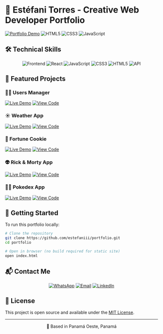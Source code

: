 # 🌟 Estéfani Torres - Creative Web Developer Portfolio

[![Portfolio Demo](https://img.shields.io/badge/Live_Demo-FF5722?style=for-the-badge&logo=vercel&logoColor=white)]([https://users-managerr.netlify.app/](https://estefani-portfolio.netlify.app/))
![HTML5](https://img.shields.io/badge/-HTML5-E34F26?style=for-the-badge&logo=html5&logoColor=white)
![CSS3](https://img.shields.io/badge/-CSS3-1572B6?style=for-the-badge&logo=css3&logoColor=white)
![JavaScript](https://img.shields.io/badge/-JavaScript-F7DF1E?style=for-the-badge&logo=javascript&logoColor=black)


## 🛠 Technical Skills

<div align="center">

![Frontend](https://img.shields.io/badge/Frontend-Development-9cf?style=for-the-badge)
![React](https://img.shields.io/badge/-React-61DAFB?logo=react&logoColor=white&style=for-the-badge)
![JavaScript](https://img.shields.io/badge/-JavaScript-F7DF1E?logo=javascript&logoColor=black&style=for-the-badge)
![CSS3](https://img.shields.io/badge/-CSS3-1572B6?logo=css3&logoColor=white&style=for-the-badge)
![HTML5](https://img.shields.io/badge/-HTML5-E34F26?logo=html5&logoColor=white&style=for-the-badge)
![API](https://img.shields.io/badge/-API-6c63ff?logo=api&logoColor=white&style=for-the-badge)

</div>

## 🌟 Featured Projects

### 🧑‍💻 Users Manager

[![Live Demo](https://img.shields.io/badge/View_Demo-FF5722?style=for-the-badge)](https://users-managerr.netlify.app/)
[![View Code](https://img.shields.io/badge/View_Code-181717?style=for-the-badge&logo=github)](https://github.com/estefaniii/Crud-app)

### ☀️ Weather App

[![Live Demo](https://img.shields.io/badge/View_Demo-FF5722?style=for-the-badge)](https://weatherrraapp.netlify.app)
[![View Code](https://img.shields.io/badge/View_Code-181717?style=for-the-badge&logo=github)](https://github.com/estefaniii/Weather-app)

### 🥠 Fortune Cookie

[![Live Demo](https://img.shields.io/badge/View_Demo-FF5722?style=for-the-badge)](https://galletadefortuna.netlify.app/)
[![View Code](https://img.shields.io/badge/View_Code-181717?style=for-the-badge&logo=github)](https://github.com/estefaniii/galletafortuna)

### 👽 Rick & Morty App

[![Live Demo](https://img.shields.io/badge/View_Demo-FF5722?style=for-the-badge)](https://rickmortyyy-app.netlify.app/)
[![View Code](https://img.shields.io/badge/View_Code-181717?style=for-the-badge&logo=github)](https://github.com/estefaniii/Rick-and-Morty-App)

### 🐱‍👤 Pokedex App

[![Live Demo](https://img.shields.io/badge/View_Demo-FF5722?style=for-the-badge)](https://pokedeeeex.netlify.app/)
[![View Code](https://img.shields.io/badge/View_Code-181717?style=for-the-badge&logo=github)](https://github.com/estefaniii/Pokedex)

## 🚀 Getting Started

To run this portfolio locally:

```bash
# Clone the repository
git clone https://github.com/estefaniii/portfolio.git
cd portfolio

# Open in browser (no build required for static site)
open index.html
```

## 📬 Contact Me

<div align="center">

[![WhatsApp](https://img.shields.io/badge/WhatsApp-25D366?style=for-the-badge&logo=whatsapp&logoColor=white)](https://wa.me/50767782931)
[![Email](https://img.shields.io/badge/Email-D14836?style=for-the-badge&logo=gmail&logoColor=white)](mailto:estefanidelosangelestorres@gmail.com)
[![LinkedIn](https://img.shields.io/badge/LinkedIn-0077B5?style=for-the-badge&logo=linkedin&logoColor=white)](https://www.linkedin.com/in/estefani-torres)

</div>

## 📜 License

This project is open source and available under the [MIT License](LICENSE).

---

<div align="center">
  <p>📍 Based in Panamá Oeste, Panamá</p>
</div>
